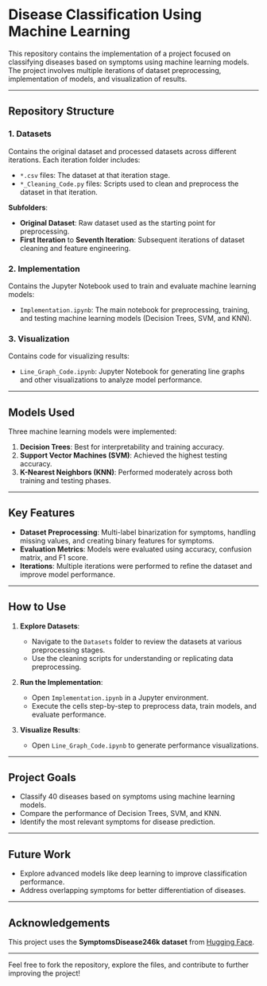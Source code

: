# **Disease Classification Using Machine Learning**

This repository contains the implementation of a project focused on classifying diseases based on symptoms using machine learning models. The project involves multiple iterations of dataset preprocessing, implementation of models, and visualization of results.

---

## **Repository Structure**

### 1. **Datasets**
Contains the original dataset and processed datasets across different iterations. Each iteration folder includes:
- `*.csv` files: The dataset at that iteration stage.
- `*_Cleaning_Code.py` files: Scripts used to clean and preprocess the dataset in that iteration.

**Subfolders**:
- **Original Dataset**: Raw dataset used as the starting point for preprocessing.
- **First Iteration** to **Seventh Iteration**: Subsequent iterations of dataset cleaning and feature engineering.

### 2. **Implementation**
Contains the Jupyter Notebook used to train and evaluate machine learning models:
- `Implementation.ipynb`: The main notebook for preprocessing, training, and testing machine learning models (Decision Trees, SVM, and KNN).

### 3. **Visualization**
Contains code for visualizing results:
- `Line_Graph_Code.ipynb`: Jupyter Notebook for generating line graphs and other visualizations to analyze model performance.

---

## **Models Used**
Three machine learning models were implemented:
1. **Decision Trees**: Best for interpretability and training accuracy.
2. **Support Vector Machines (SVM)**: Achieved the highest testing accuracy.
3. **K-Nearest Neighbors (KNN)**: Performed moderately across both training and testing phases.

---

## **Key Features**
- **Dataset Preprocessing**: Multi-label binarization for symptoms, handling missing values, and creating binary features for symptoms.
- **Evaluation Metrics**: Models were evaluated using accuracy, confusion matrix, and F1 score.
- **Iterations**: Multiple iterations were performed to refine the dataset and improve model performance.

---

## **How to Use**
1. **Explore Datasets**:
   - Navigate to the `Datasets` folder to review the datasets at various preprocessing stages.
   - Use the cleaning scripts for understanding or replicating data preprocessing.

2. **Run the Implementation**:
   - Open `Implementation.ipynb` in a Jupyter environment.
   - Execute the cells step-by-step to preprocess data, train models, and evaluate performance.

3. **Visualize Results**:
   - Open `Line_Graph_Code.ipynb` to generate performance visualizations.

---

## **Project Goals**
- Classify 40 diseases based on symptoms using machine learning models.
- Compare the performance of Decision Trees, SVM, and KNN.
- Identify the most relevant symptoms for disease prediction.

---

## **Future Work**
- Explore advanced models like deep learning to improve classification performance.
- Address overlapping symptoms for better differentiation of diseases.

---

## **Acknowledgements**
This project uses the **SymptomsDisease246k dataset** from [Hugging Face](https://huggingface.co/datasets/fhai50032/SymptomsDisease246k).

---

Feel free to fork the repository, explore the files, and contribute to further improving the project!

